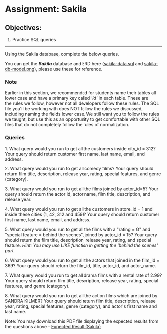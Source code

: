 <div class="module_description active_lesson_with_video ">
									<p> <br></p><h1>Assignment: Sakila</h1>
<h2>Objectives:</h2>
<ol><li>Practice SQL queries</li></ol>
<hr>
<p>Using the Sakila database, complete the below queries.</p>
<p>You can get the&nbsp;<strong><em>Sakila</em></strong> database and ERD here (<a href="https://s3.amazonaws.com/General_V88/boomyeah2015/codingdojo/curriculum/content/chapter/sakila-data.sql" target="_blank">sakila-data.sql</a> and&nbsp;<a href="http://s3.amazonaws.com/General_V88/boomyeah/company_209/chapter_3569/handouts/chapter3569_5431_sakila-db-model.png" target="_blank">sakila-db-model.png</a>), please use these for reference.</p>
<h3>Note</h3>
<p>Earlier in this section, we recommended for students&nbsp;name their tables all lower case and have a primary key called <em>'id'</em> in each table. These are the&nbsp;rules we follow, however&nbsp;not all developers follow these rules. The SQL file you'll be working with does NOT follow the rules we discussed, including naming the fields lower case. We still want you to follow the rules we taught, but use this as an opportunity to get comfortable with other SQL files that do not completely follow the rules of normalization.</p>
<h3>Queries</h3>
<p>1. What query would you run to get all the customers inside city_id = 312? Your query should return customer first name, last name, email, and address.</p>
<p>2.&nbsp;What query would you run to get all comedy films? Your query should return film title, description, release year, rating, special features, and genre (category).</p>
<p>3. What query would you run to get all the films joined by actor_id=5? Your query should return the actor id, actor name, film title, description, and release year.</p>
<p>4. What query would you run to get all the customers in store_id = 1 and inside these cities (1, 42, 312 and 459)? Your query should return customer first name, last name, email, and address.</p>
<p>5. What query would you run to get all the films with a "rating = G" and "special feature = behind the scenes", joined by actor_id = 15? Your query should return the film title, description, release year, rating, and special feature. <em>Hint: You may use LIKE function in getting the 'behind the scenes' part.</em></p>
<p>6. What query would you run to get all the actors that joined in the film_id = 369? Your query should return the film_id, title, actor_id, and actor_name.</p>
<p>7. What query would you run to get all drama films with a rental rate of 2.99? Your query should return film title, description, release year, rating, special features, and genre (category).</p>
<p>8. What query would you run to get all the action films which are joined by SANDRA KILMER? Your query should return film title, description, release year, rating, special features, genre (category), and actor's first name and last name.</p>
<p>Note: You may download this PDF file displaying the expected results from the questions above -&nbsp;<a href="https://s3.amazonaws.com/General_V88/boomyeah2015/codingdojo/curriculum/content/chapter/mysql_sakila_expected_output.pdf" data-file="" target="_blank">Expected Result (Sakila)</a>&nbsp;<a style="display:none;" href="http://s3.amazonaws.com/General_V88/boomyeah/company_209/chapter_3569/handouts/chapter3569_5439_MySQL-Intermediate-Sakila-Expected-Result.pdf" target="_blank"><strong>Expected Result (Sakila)</strong></a></p>
								</div>
